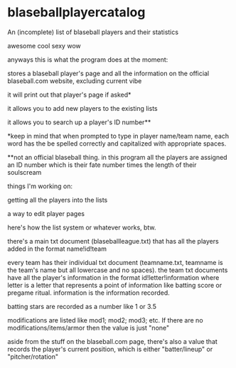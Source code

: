 # blaseballplayercatalog
An (incomplete) list of blaseball players and their statistics

awesome cool sexy wow

anyways this is what the program does at the moment:

stores a blaseball player's page and all the information on the official blaseball.com website, excluding current vibe

it will print out that player's page if asked*

it allows you to add new players to the existing lists

it allows you to search up a player's ID number**

*keep in mind that when prompted to type in player name/team name, each word has the be spelled correctly and capitalized with appropriate spaces.

**not an official blaseball thing. in this program all the players are assigned an ID number which is their fate number times the length of their soulscream

things I'm working on:

getting all the players into the lists

a way to edit player pages

here's how the list system or whatever works, btw. 

there's a main txt document (blaseballleague.txt) that has all the players added in the format name!id!team

every team has their individual txt document (teamname.txt, teamname is the team's name but all lowercase and no spaces). the team txt documents have all the player's information in the format id!letter!information where letter is a letter that represents a point of information like batting score or pregame ritual. information is the information recorded.

batting stars are recorded as a number like 1 or 3.5

modifications are listed like mod1; mod2; mod3; etc. If there are no modifications/items/armor then the value is just "none"

aside from the stuff on the blaseball.com page, there's also a value that records the player's current position, which is either "batter/lineup" or "pitcher/rotation"
